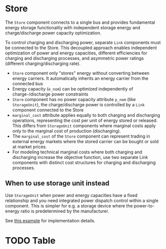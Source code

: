 # Store

The `Store` component connects to a single bus and provides fundamental energy storage functionality with independent storage energy and charge/discharge power capacity optimization.

To control charging and discharging power, separate `Link` components must be connected to the Store. This decoupled approach enables independent optimization of power and energy capacities, different efficiencies for charging and discharging processes, and asymmetric power ratings (different charging/discharging rate).

- `Store` component only "stores" energy without converting between energy carriers. It automatically inherits an energy carrier from the connected bus
- Energy capacity (`e_nom`) can be optimized independently of charge-/discharge power constraints
- `Store` component has no power capacity attribute `p_nom` (like `StorageUnit`), the charge/discharge power is controlled by a `Link` component connected to the Store
- `marginal_cost` attribute applies equally to both charging and discharging operations, representing the cost per unit of energy stored or released. This differs from `StorageUnit` components where marginal costs apply only to the marginal cost of production (discharging).
- The `marginal_cost` of the `Store` component can represent trading in external energy markets where the stored carrier can be bought or sold at market prices.
- For modeling technical marginal costs where both charging and discharging increase the objective function, use two separate Link components with distinct cost structures for charging and discharging processes.

## When to use storage unit instead

Use `StorageUnit` when power and energy capacities have a fixed relationship and you need integrated power dispatch control within a single component. This is simpler for e.g. a storage device where the power-to-energy ratio is predetermined by the manufacturer.

See [this example](https://pypsa.readthedocs.io/en/latest/examples/replace-generator-storage-units-with-store.html) for implementation details.

# TODO Table

